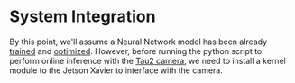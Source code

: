 System Integration
====================================

By this point, we'll assume a Neural Network model has been already [trained](../tensorflow_training/) and [optimized](../tensorrt/). However, before running the python script to perform online inference with the [Tau2 camera](../CAD/), we need to install a kernel module to the Jetson Xavier to interface with the camera.

